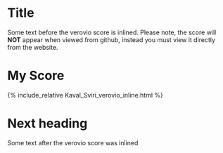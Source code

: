 # Title

Some text before the verovio score is inlined.
Please note, the score will **NOT** appear when viewed from github, instead you must view it directly from the website.

# My Score

{% include_relative Kaval_Sviri_verovio_inline.html %}

# Next heading

Some text after the verovio score was inlined
